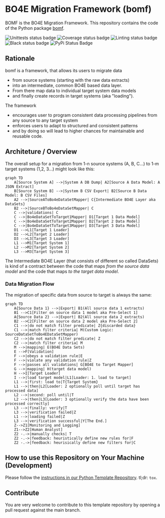 # BO4E Migration Framework (bomf)

BOMF is the BO4E Migration Framework.
This repository contains the code of the Python package [bomf](https://pypi.org/project/bomf).

![Unittests status badge](https://github.com/Hochfrequenz/bo4e_migration_framework/workflows/Unittests/badge.svg)
![Coverage status badge](https://github.com/Hochfrequenz/bo4e_migration_framework/workflows/Coverage/badge.svg)
![Linting status badge](https://github.com/Hochfrequenz/bo4e_migration_framework/workflows/Linting/badge.svg)
![Black status badge](https://github.com/Hochfrequenz/bo4e_migration_framework/workflows/Black/badge.svg)
![PyPi Status Badge](https://img.shields.io/pypi/v/bomf)

## Rationale
bomf is a framework, that allows its users to migrate data
- from source systems (starting with the raw data extracts)
- into an intermediate, common BO4E based data layer.
- From there map data to individual target system data models
- and finally create records in target systems (aka "loading").

The framework
- encourages user to program consistent data processing pipelines from any source to any target system 
- enforces users to adapt to structured and consistent patterns
- and by doing so will lead to higher chances for maintainable and reusable code.

## Architeture / Overview
The overall setup for a migration from 1-n source systems (A, B, C...) to 1-m target systems (1,2, 3...) might look like this:

```mermaid
graph TD
    A[Source System A] -->|System A DB Dump| A2[Source A Data Model: A JSON Extract]
    B[Source System B] -->|System B CSV Export| B2[Source B Data Model: B CSV Files]
    A2 -->|SourceAToBo4eDataSetMapper| C{Intermediate BO4E Layer aka DataSets}
    B2 -->|SourceBToBo4eDataSetMapper| C
    C -->|validations| C
    C -->|Bo4eDataSetToTarget1Mapper| D1[Target 1 Data Model]
    C -->|Bo4eDataSetToTarget2Mapper| D2[Target 2 Data Model]
    C -->|Bo4eDataSetToTarget3Mapper| D3[Target 3 Data Model]
    D1 -->L1[Target 1 Loader]
    D2 -->L2[Target 2 Loader]
    D3 -->L3[Target 3 Loader]
    L1 -->M1[Target System 1]
    L2 -->M2[Target System 2]
    L3 -->M3[Target System 3]
```
The Intermediate BO4E Layer (that consists of different so called DataSets) is kind of a contract between the code that maps *from the source data model* and the code that maps *to the target data model*.

### Data Migration Flow
The migration of specific data from source to target is always the same:
```mermaid
graph TD
    A{Source Data 1} -->|Export| B1(All source data 1 extracts)
    B1 -->C1[Filter on source data 1 model aka Pre-Select 1]
    A{Source Data 2} -->|Export| B2(All source data 2 extracts)
    B2 -->C2[Filter on source data 2 model aka Pre-Select 2]
    C1 -->|do not match filter predicate| Z{discarded data}
    C1 -->|match filter criteria| M(Custom Logic: SourceDataSetToBo4EDataSetMapper) 
    C2 -->|do not match filter predicate| Z
    C2 -->|match filter criteria| M
    M -->|mapping| E(BO4E Data Sets)
    E -->F[Validation]
    F -->|obeys a validation rule|E
    F -->|violate any validation rule|Z
    F -->|passes all validations| G[BO4E to Target Mapper]
    G -->|mapping| H(target data model)
    H -->I[Target Loader]
    I -->|load target model|L1[Loader: 1. load to target]
    L1 -->|first: load to|T{Target System}
    L1 -->|then|L2[Loader: 2 optionally poll until target has processed data]
    L2 -->|second: poll until|T
    L2 -->|then|L3[Loader: 3 optionally verify the data have been processed correctly]
    L3 -->|finally: verify|T
    L3 -->|verification failed|Z
    L1 -->|loading failed|Z
    L3 -->|verification successful|Y[The End.]
    Z-->Z1[Monitoring and Logging]
    Z1-->Z2[Human Analyst]
    Z2 -.->|manually checks| T
    Z2 -.->|feedback: heuristically define new rules for|F
    Z2 -.->|feedback: heurisically define new filters for|C
```


## How to use this Repository on Your Machine (Development)

Please follow the [instructions in our Python Template Repository](https://github.com/Hochfrequenz/python_template_repository).
tl;dr: `tox`.

## Contribute

You are very welcome to contribute to this template repository by opening a pull request against the main branch.
